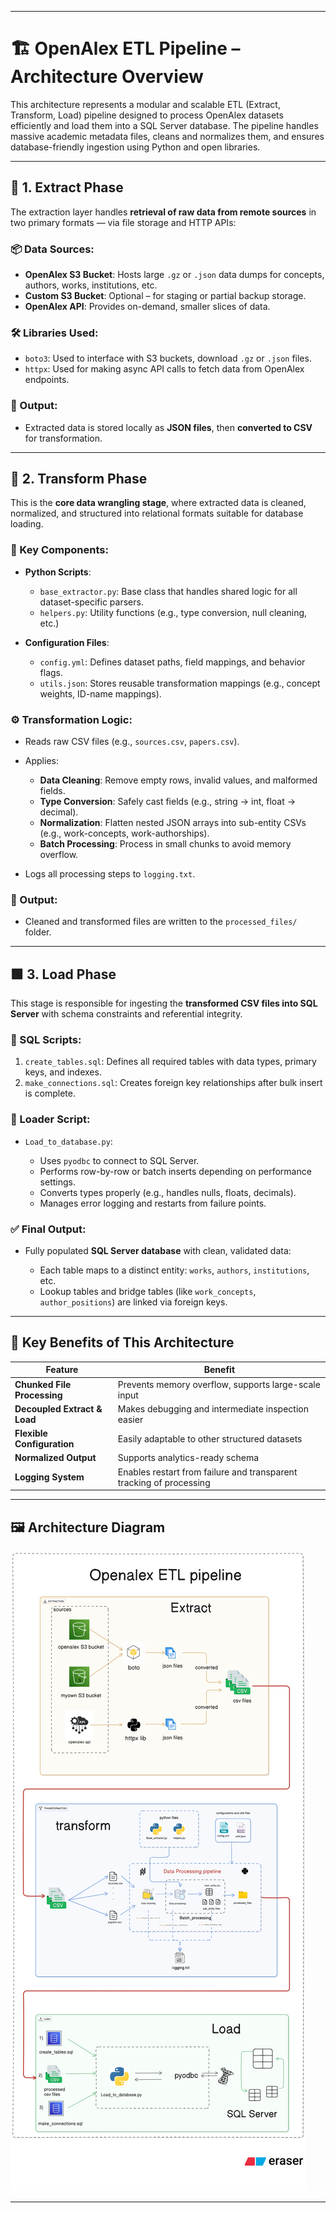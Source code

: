 
---

# 🏗️ OpenAlex ETL Pipeline – Architecture Overview

This architecture represents a modular and scalable ETL (Extract, Transform, Load) pipeline designed to process OpenAlex datasets efficiently and load them into a SQL Server database. The pipeline handles massive academic metadata files, cleans and normalizes them, and ensures database-friendly ingestion using Python and open libraries.

---

## 🔶 1. Extract Phase

The extraction layer handles **retrieval of raw data from remote sources** in two primary formats — via file storage and HTTP APIs:

### 📦 Data Sources:

* **OpenAlex S3 Bucket**: Hosts large `.gz` or `.json` data dumps for concepts, authors, works, institutions, etc.
* **Custom S3 Bucket**: Optional – for staging or partial backup storage.
* **OpenAlex API**: Provides on-demand, smaller slices of data.

### 🛠 Libraries Used:

* `boto3`: Used to interface with S3 buckets, download `.gz` or `.json` files.
* `httpx`: Used for making async API calls to fetch data from OpenAlex endpoints.

### 🔄 Output:

* Extracted data is stored locally as **JSON files**, then **converted to CSV** for transformation.

---

## 🔷 2. Transform Phase

This is the **core data wrangling stage**, where extracted data is cleaned, normalized, and structured into relational formats suitable for database loading.

### 🔧 Key Components:

* **Python Scripts**:

  * `base_extractor.py`: Base class that handles shared logic for all dataset-specific parsers.
  * `helpers.py`: Utility functions (e.g., type conversion, null cleaning, etc.)

* **Configuration Files**:

  * `config.yml`: Defines dataset paths, field mappings, and behavior flags.
  * `utils.json`: Stores reusable transformation mappings (e.g., concept weights, ID-name mappings).

### ⚙️ Transformation Logic:

* Reads raw CSV files (e.g., `sources.csv`, `papers.csv`).
* Applies:

  * **Data Cleaning**: Remove empty rows, invalid values, and malformed fields.
  * **Type Conversion**: Safely cast fields (e.g., string → int, float → decimal).
  * **Normalization**: Flatten nested JSON arrays into sub-entity CSVs (e.g., work-concepts, work-authorships).
  * **Batch Processing**: Process in small chunks to avoid memory overflow.
* Logs all processing steps to `logging.txt`.

### 📂 Output:

* Cleaned and transformed files are written to the `processed_files/` folder.

---

## 🟩 3. Load Phase

This stage is responsible for ingesting the **transformed CSV files into SQL Server** with schema constraints and referential integrity.

### 📜 SQL Scripts:

1. `create_tables.sql`: Defines all required tables with data types, primary keys, and indexes.
2. `make_connections.sql`: Creates foreign key relationships after bulk insert is complete.

### 🐍 Loader Script:

* `Load_to_database.py`:

  * Uses `pyodbc` to connect to SQL Server.
  * Performs row-by-row or batch inserts depending on performance settings.
  * Converts types properly (e.g., handles nulls, floats, decimals).
  * Manages error logging and restarts from failure points.

### ✅ Final Output:

* Fully populated **SQL Server database** with clean, validated data:

  * Each table maps to a distinct entity: `works`, `authors`, `institutions`, etc.
  * Lookup tables and bridge tables (like `work_concepts`, `author_positions`) are linked via foreign keys.

---

## 🧠 Key Benefits of This Architecture

| Feature                      | Benefit                                                             |
| ---------------------------- | ------------------------------------------------------------------- |
| **Chunked File Processing**  | Prevents memory overflow, supports large-scale input                |
| **Decoupled Extract & Load** | Makes debugging and intermediate inspection easier                  |
| **Flexible Configuration**   | Easily adaptable to other structured datasets                       |
| **Normalized Output**        | Supports analytics-ready schema                                     |
| **Logging System**           | Enables restart from failure and transparent tracking of processing |

---

## 🖼️ Architecture Diagram

![OpenAlex ETL Architecture](https://github.com/Gowtham-AI25/etl_pipeline/blob/main/docs/diagram-export-17-7-2025-10_29_03-pm.png)

---

